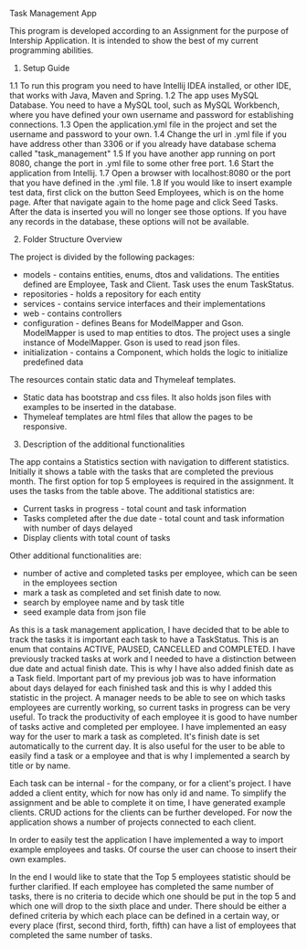 Task Management App

This program is developed according to an Assignment for the purpose of Intership Application.
It is intended to show the best of my current  programming abilities.

1. Setup Guide

1.1 To run this program you need to have Intellij IDEA installed, or other IDE, that works with Java, Maven and Spring.
1.2 The app uses MySQL Database.
You need to have a MySQL tool, such as MySQL Workbench, where you have defined your own username and password for establishing connections.
1.3 Open the application.yml file in the project and set the username and password to your own.
1.4 Change the url in .yml file if you have address other than 3306 or if you already have database schema called "task_management"
1.5 If you have another app running on port 8080, change the port in .yml file to some other free port.
1.6 Start the application from Intellij.
1.7 Open a browser with localhost:8080 or the port that you have defined in the .yml file.
1.8 If you would like to insert example test data, first click on the button Seed Employees, which is on the home page.
After that navigate again to the home page and click Seed Tasks.
After the data is inserted you will no longer see those options.
If you have any records in the database, these options will not be available.

2. Folder Structure Overview

The project is divided by the following packages:
- models - contains entities, enums, dtos and validations. The entities defined are Employee, Task and Client. Task uses the enum TaskStatus.
- repositories - holds a repository for each entity
- services - contains service interfaces and their implementations
- web - contains controllers
- configuration - defines Beans for ModelMapper and Gson. ModelMapper is used to map entities to dtos. The project uses a single instance of ModelMapper. Gson is used to read json files.
- initialization - contains a Component, which holds the logic to initialize predefined data

The resources contain static data and Thymeleaf templates.
- Static data has bootstrap and css files. It also holds json files with examples to be inserted in the database.
- Thymeleaf templates are html files that allow the pages to be responsive.

3. Description of the additional functionalities

The app contains a Statistics section with navigation to different statistics.
Initially it shows a table with the tasks that are completed the previous month.
The first option for top 5 employees is required in the assignment. It uses the tasks from the table above.
The additional statistics are:
- Current tasks in progress - total count and task information
- Tasks completed after the due date - total count and task information with number of days delayed
- Display clients with total count of tasks

Other additional functionalities are:
- number of active and completed tasks per employee, which can be seen in the employees section
- mark a task as completed and set finish date to now.
- search by employee name and by task title
- seed example data from json file

As this is a task management application, I have decided that to be able to track the tasks it is important each task to have a TaskStatus. This is an enum that contains ACTIVE, PAUSED, CANCELLED and COMPLETED.
I have previously tracked tasks at work and I needed to have a distinction between due date and actual finish date. This is why I have also added finish date as a Task field.
Important part of my previous job was to have information about days delayed for each finished task and this is why I added this statistic in the project.
A manager needs to be able to see on which tasks employees are currently working, so current tasks in progress can be very useful.
To track the productivity of each employee it is good to have number of tasks active and completed per employee.
I have implemented an easy way for the user to mark a task as completed. It's finish date is set automatically to the current day.
It is also useful for the user to be able to easily find a task or a employee and that is why I implemented a search by title or by name.

Each task can be internal - for the company, or for a client's project. I have added a client entity, which for now has only id and name.
To simplify the assignment and be able to complete it on time, I have generated  example clients. CRUD actions for the clients can be further developed. For now the application shows a number of projects connected to each client.

In order to easily test the application I have implemented a way to import example employees and tasks. Of course the user can choose to insert their own examples.


In the end I would like to state that the Top 5 employees statistic should be further clarified. If each employee has completed the same number of tasks, there is no criteria to decide which one should be put in the top 5 and which one will drop to the sixth place and under.
There should be either a defined criteria by which each place can be defined in a certain way, or every place (first, second third, forth, fifth) can have a list of employees that completed the same number of tasks.




